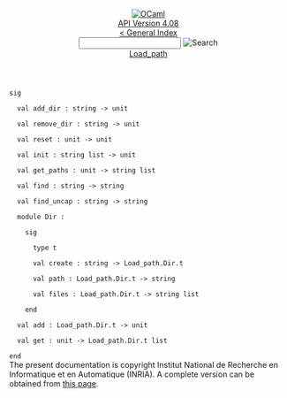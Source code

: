 <!-- ((! set title API !)) ((! set documentation !)) ((! set api !)) ((! set nobreadcrumb !)) -->
<div class="api"><header><nav class="toc brand"><a class="brand" href="https://ocaml.org/"><img src="colour-logo-gray.svg" class="svg" alt="OCaml"></a></nav><nav class="toc"><div class="toc_version"><a href="/docs" id="version-select">API Version 4.08</a></div><a href="index.html">&lt; General Index</a><div class="api_search"><input type="text" name="apisearch" id="api_search" oninput="mySearch(false);" onkeypress="this.oninput();" onclick="this.oninput();" onpaste="this.oninput();">
<img src="search_icon.svg" alt="Search" class="svg" onclick="mySearch(false)"></div>
<div id="search_results"></div><div class="toc_title"><a href="Load_path.html">Load_path</a></div><ul></ul></nav></header>
<code class="code"><span class="keyword">sig</span><br>
&nbsp;&nbsp;<span class="keyword">val</span>&nbsp;add_dir&nbsp;:&nbsp;string&nbsp;<span class="keywordsign">-&gt;</span>&nbsp;unit<br>
&nbsp;&nbsp;<span class="keyword">val</span>&nbsp;remove_dir&nbsp;:&nbsp;string&nbsp;<span class="keywordsign">-&gt;</span>&nbsp;unit<br>
&nbsp;&nbsp;<span class="keyword">val</span>&nbsp;reset&nbsp;:&nbsp;unit&nbsp;<span class="keywordsign">-&gt;</span>&nbsp;unit<br>
&nbsp;&nbsp;<span class="keyword">val</span>&nbsp;init&nbsp;:&nbsp;string&nbsp;list&nbsp;<span class="keywordsign">-&gt;</span>&nbsp;unit<br>
&nbsp;&nbsp;<span class="keyword">val</span>&nbsp;get_paths&nbsp;:&nbsp;unit&nbsp;<span class="keywordsign">-&gt;</span>&nbsp;string&nbsp;list<br>
&nbsp;&nbsp;<span class="keyword">val</span>&nbsp;find&nbsp;:&nbsp;string&nbsp;<span class="keywordsign">-&gt;</span>&nbsp;string<br>
&nbsp;&nbsp;<span class="keyword">val</span>&nbsp;find_uncap&nbsp;:&nbsp;string&nbsp;<span class="keywordsign">-&gt;</span>&nbsp;string<br>
&nbsp;&nbsp;<span class="keyword">module</span>&nbsp;<span class="constructor">Dir</span>&nbsp;:<br>
&nbsp;&nbsp;&nbsp;&nbsp;<span class="keyword">sig</span><br>
&nbsp;&nbsp;&nbsp;&nbsp;&nbsp;&nbsp;<span class="keyword">type</span>&nbsp;t<br>
&nbsp;&nbsp;&nbsp;&nbsp;&nbsp;&nbsp;<span class="keyword">val</span>&nbsp;create&nbsp;:&nbsp;string&nbsp;<span class="keywordsign">-&gt;</span>&nbsp;<span class="constructor">Load_path</span>.<span class="constructor">Dir</span>.t<br>
&nbsp;&nbsp;&nbsp;&nbsp;&nbsp;&nbsp;<span class="keyword">val</span>&nbsp;path&nbsp;:&nbsp;<span class="constructor">Load_path</span>.<span class="constructor">Dir</span>.t&nbsp;<span class="keywordsign">-&gt;</span>&nbsp;string<br>
&nbsp;&nbsp;&nbsp;&nbsp;&nbsp;&nbsp;<span class="keyword">val</span>&nbsp;files&nbsp;:&nbsp;<span class="constructor">Load_path</span>.<span class="constructor">Dir</span>.t&nbsp;<span class="keywordsign">-&gt;</span>&nbsp;string&nbsp;list<br>
&nbsp;&nbsp;&nbsp;&nbsp;<span class="keyword">end</span><br>
&nbsp;&nbsp;<span class="keyword">val</span>&nbsp;add&nbsp;:&nbsp;<span class="constructor">Load_path</span>.<span class="constructor">Dir</span>.t&nbsp;<span class="keywordsign">-&gt;</span>&nbsp;unit<br>
&nbsp;&nbsp;<span class="keyword">val</span>&nbsp;get&nbsp;:&nbsp;unit&nbsp;<span class="keywordsign">-&gt;</span>&nbsp;<span class="constructor">Load_path</span>.<span class="constructor">Dir</span>.t&nbsp;list<br>
<span class="keyword">end</span></code>
<div class="copyright">The present documentation is copyright Institut National de Recherche en Informatique et en Automatique (INRIA). A complete version can be obtained from <a href="http://caml.inria.fr/pub/docs/manual-ocaml/">this page</a>.</div></div>
